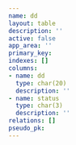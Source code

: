 ```yaml
---
name: dd
layout: table
description: ''
active: false
app_area: ''
primary_key: 
indexes: []
columns:
- name: dd
  type: char(20)
  description: ''
- name: status
  type: char(3)
  description: ''
relations: []
pseudo_pk: 
---
```



